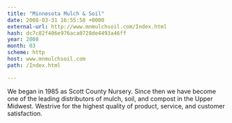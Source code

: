 ```yaml
---
title: "Minnesota Mulch & Soil"
date: 2008-03-31 16:55:58 +0000
external-url: http://www.mnmulchsoil.com/Index.html
hash: dc7c82f406e976aca0728de4493a46ff
year: 2008
month: 03
scheme: http
host: www.mnmulchsoil.com
path: /Index.html

---
```


We began in 1985 as Scott County Nursery. Since then we have become one of the leading distributors of mulch, soil, and compost in the Upper Midwest. Westrive for the highest quality of product, service, and customer satisfaction.
